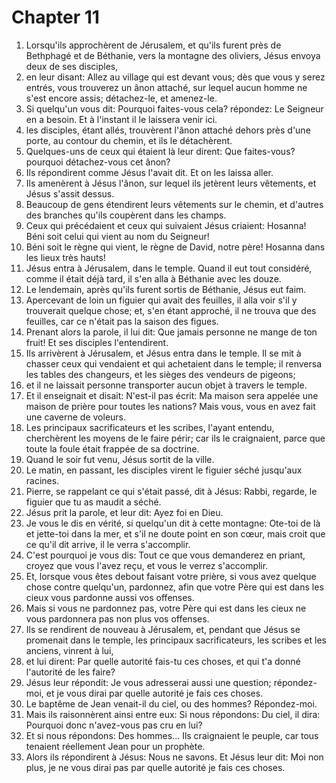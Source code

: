 # Chapter 11

1. Lorsqu'ils approchèrent de Jérusalem, et qu'ils furent près de Bethphagé et de Béthanie, vers la montagne des oliviers, Jésus envoya deux de ses disciples,
2. en leur disant: Allez au village qui est devant vous; dès que vous y serez entrés, vous trouverez un ânon attaché, sur lequel aucun homme ne s'est encore assis; détachez-le, et amenez-le.
3. Si quelqu'un vous dit: Pourquoi faites-vous cela? répondez: Le Seigneur en a besoin. Et à l'instant il le laissera venir ici.
4. les disciples, étant allés, trouvèrent l'ânon attaché dehors près d'une porte, au contour du chemin, et ils le détachèrent.
5. Quelques-uns de ceux qui étaient là leur dirent: Que faites-vous? pourquoi détachez-vous cet ânon?
6. Ils répondirent comme Jésus l'avait dit. Et on les laissa aller.
7. Ils amenèrent à Jésus l'ânon, sur lequel ils jetèrent leurs vêtements, et Jésus s'assit dessus.
8. Beaucoup de gens étendirent leurs vêtements sur le chemin, et d'autres des branches qu'ils coupèrent dans les champs.
9. Ceux qui précédaient et ceux qui suivaient Jésus criaient: Hosanna! Béni soit celui qui vient au nom du Seigneur!
10. Béni soit le règne qui vient, le règne de David, notre père! Hosanna dans les lieux très hauts!
11. Jésus entra à Jérusalem, dans le temple. Quand il eut tout considéré, comme il était déjà tard, il s'en alla à Béthanie avec les douze.
12. Le lendemain, après qu'ils furent sortis de Béthanie, Jésus eut faim.
13. Apercevant de loin un figuier qui avait des feuilles, il alla voir s'il y trouverait quelque chose; et, s'en étant approché, il ne trouva que des feuilles, car ce n'était pas la saison des figues.
14. Prenant alors la parole, il lui dit: Que jamais personne ne mange de ton fruit! Et ses disciples l'entendirent.
15. Ils arrivèrent à Jérusalem, et Jésus entra dans le temple. Il se mit à chasser ceux qui vendaient et qui achetaient dans le temple; il renversa les tables des changeurs, et les sièges des vendeurs de pigeons;
16. et il ne laissait personne transporter aucun objet à travers le temple.
17. Et il enseignait et disait: N'est-il pas écrit: Ma maison sera appelée une maison de prière pour toutes les nations? Mais vous, vous en avez fait une caverne de voleurs.
18. Les principaux sacrificateurs et les scribes, l'ayant entendu, cherchèrent les moyens de le faire périr; car ils le craignaient, parce que toute la foule était frappée de sa doctrine.
19. Quand le soir fut venu, Jésus sortit de la ville.
20. Le matin, en passant, les disciples virent le figuier séché jusqu'aux racines.
21. Pierre, se rappelant ce qui s'était passé, dit à Jésus: Rabbi, regarde, le figuier que tu as maudit a séché.
22. Jésus prit la parole, et leur dit: Ayez foi en Dieu.
23. Je vous le dis en vérité, si quelqu'un dit à cette montagne: Ote-toi de là et jette-toi dans la mer, et s'il ne doute point en son cœur, mais croit que ce qu'il dit arrive, il le verra s'accomplir.
24. C'est pourquoi je vous dis: Tout ce que vous demanderez en priant, croyez que vous l'avez reçu, et vous le verrez s'accomplir.
25. Et, lorsque vous êtes debout faisant votre prière, si vous avez quelque chose contre quelqu'un, pardonnez, afin que votre Père qui est dans les cieux vous pardonne aussi vos offenses.
26. Mais si vous ne pardonnez pas, votre Père qui est dans les cieux ne vous pardonnera pas non plus vos offenses.
27. Ils se rendirent de nouveau à Jérusalem, et, pendant que Jésus se promenait dans le temple, les principaux sacrificateurs, les scribes et les anciens, vinrent à lui,
28. et lui dirent: Par quelle autorité fais-tu ces choses, et qui t'a donné l'autorité de les faire?
29. Jésus leur répondit: Je vous adresserai aussi une question; répondez-moi, et je vous dirai par quelle autorité je fais ces choses.
30. Le baptême de Jean venait-il du ciel, ou des hommes? Répondez-moi.
31. Mais ils raisonnèrent ainsi entre eux: Si nous répondons: Du ciel, il dira: Pourquoi donc n'avez-vous pas cru en lui?
32. Et si nous répondons: Des hommes... Ils craignaient le peuple, car tous tenaient réellement Jean pour un prophète.
33. Alors ils répondirent à Jésus: Nous ne savons. Et Jésus leur dit: Moi non plus, je ne vous dirai pas par quelle autorité je fais ces choses.

